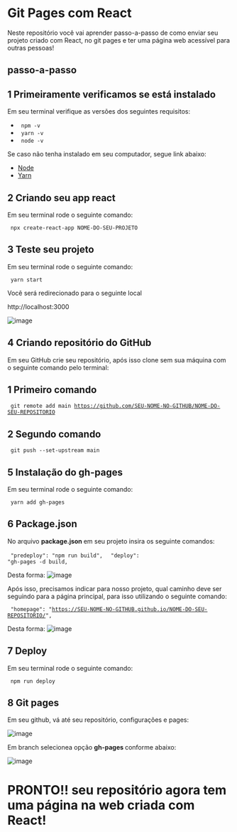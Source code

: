 # Git Pages com React

Neste repositório você vai aprender passo-a-passo de como enviar seu projeto criado com React, no git pages e ter uma página web acessível para outras pessoas!

## passo-a-passo

## 1 Primeiramente verificamos se está instalado

Em seu terminal verifique as versões dos seguintes requisitos:

<ul> 
  <li> <code> npm -v </code> </li>
  <li> <code> yarn -v </code> </li>
  <li> <code> node -v </code> </li>
</ul>

Se caso não tenha instalado em seu computador, segue link abaixo:

<ul> 
  <li> <a href="https://nodejs.org/en/download/"> Node </a> </li>
  <li> <a href="https://classic.yarnpkg.com/lang/en/docs/install/#mac-stable"> Yarn </a> </li>
</ul>

## 2 Criando seu app react

Em seu terminal rode o seguinte comando:

<code> npx create-react-app NOME-DO-SEU-PROJETO </code>

## 3 Teste seu projeto

Em seu terminal rode o seguinte comando:

<code> yarn start </code>

Você será redirecionado para o seguinte local 

<link> http://localhost:3000 </link>

![image](https://user-images.githubusercontent.com/91801482/179429612-524697c5-0fdd-4db4-bac3-fe30c041f9bd.png)

## 4 Criando repositório do GitHub

Em seu GitHub crie seu repositório, após isso clone sem sua máquina com o seguinte comando pelo terminal:

## 1 Primeiro comando
<code> git remote add main https://github.com/SEU-NOME-NO-GITHUB/NOME-DO-SEU-REPOSITORIO </code>
## 2 Segundo comando
<code>  git push --set-upstream main </code>

## 5 Instalação do gh-pages

Em seu terminal rode o seguinte comando:

<code> yarn add gh-pages </code>

## 6 Package.json

No arquivo <strong> package.json </strong> em seu projeto insira os seguinte comandos:

<code> "predeploy": "npm run build", </code>
<code> "deploy": "gh-pages -d build, </code>

Desta forma:
![image](https://user-images.githubusercontent.com/91801482/179429867-e5e7a019-2f7b-4e8c-8893-da724a03b917.png)

Após isso, precisamos indicar para nosso projeto, qual caminho deve ser seguindo para a página principal, para isso utilizando o seguinte comando:

<code> "homepage": "https://SEU-NOME-NO-GITHUB.github.io/NOME-DO-SEU-REPOSITORIO/", </code>

Desta forma:
![image](https://user-images.githubusercontent.com/91801482/179430024-a6b02bd3-9d72-495d-a870-e97bfd1b31fe.png)

## 7 Deploy

Em seu terminal rode o seguinte comando:

<code> npm run deploy </code>

## 8 Git pages

Em seu github, vá até seu repositório, configurações e pages:

![image](https://user-images.githubusercontent.com/91801482/179430162-98889bed-2c49-4171-a03f-37bbbef56e75.png)

Em branch selecionea opção <strong> gh-pages </strong> conforme abaixo:

![image](https://user-images.githubusercontent.com/91801482/179430221-5df7b86f-b1a7-4aae-bdee-06c44ed2fbf6.png)

# <strong> PRONTO!! </strong> seu repositório agora tem uma página na web criada com React!

